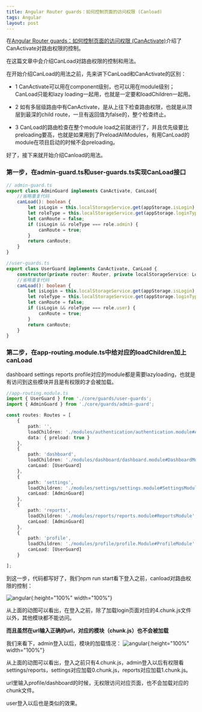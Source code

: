 ```yaml
---
title: Angular Router guards：如何控制页面的访问权限 (Canload)
tags: Angular
layout: post
---
```



在[Angular Router guards：如何控制页面的访问权限 (CanActivate)](/2018/10/angular-routing-guards)介绍了CanActivate对路由权限的控制。

在这篇文章中会介绍CanLoad对路由权限的控制和用法。


在开始介绍CanLoad的用法之前，先来讲下CanLoad和CanActivate的区别：

- 1 CanActivate可以用在component级别，也可以用在module级别；CanLoad只能和lazy loading一起用，也就是一定要和loadChildren一起用。

- 2 如有多层级路由中有CanActivate，是从上往下检查路由权限，也就是从顶层到最深的child route，一旦有返回值为false的，整个检查终止。

- 3 CanLoad的路由检查在整个module load之前就进行了，并且优先级要比preloading要高，也就是如果用到了PreloadAllModules，有用CanLoad的module在项目启动的时候不会preloading。


好了，接下来就开始介绍Canload的用法。

### 第一步，在admin-guard.ts和user-guards.ts实现CanLoad接口

```ts
// admin-guard.ts
export class AdminGuard implements CanActivate, CanLoad{
    //省略重复代码
    canLoad(): boolean {
        let isLogin = this.localStorageService.get(appStorage.isLogin);
        let roleType = this.localStorageService.get(appStorage.loginType);
        let canRoute = false;
        if (isLogin && roleType === role.admin) {
            canRoute = true;
        }
        return canRoute;
    }
}
```
```ts
//user-guards.ts
export class UserGuard implements CanActivate, CanLoad {
    constructor(private router: Router, private localStorageService: LocalStorageService) { }
    //省略重复代码
    canLoad(): boolean {
        let isLogin = this.localStorageService.get(appStorage.isLogin);
        let roleType = this.localStorageService.get(appStorage.loginType);
        let canRoute = false;
        if (isLogin && roleType === role.user) {
            canRoute = true;
        }
        return canRoute;
    }
}
```

### 第二步，在app-routing.module.ts中给对应的loadChildren加上canLoad


dashboard settings reports profile对应的module都是需要lazyloading，也就是有访问到这些模块并且是有权限的才会被加载。

```ts
//app-routing.module.ts
import { UserGuard } from './core/guards/user-guards';
import { AdminGuard } from './core/guards/admin-guard';

const routes: Routes = [
    {
        path: '',
        loadChildren: './modules/authentication/authentication.module#AuthenticationModule',
        data: { preload: true }
    },
    {
        path: 'dashboard',
        loadChildren: './modules/dashboard/dashboard.module#DashboardModule',
        canLoad: [UserGuard]
    },
    {
        path: 'settings',
        loadChildren: './modules/settings/settings.module#SettingsModule',
        canLoad: [AdminGuard]
    },
    {
        path: 'reports',
        loadChildren: './modules/reports/reports.module#ReportsModule',
        canLoad: [AdminGuard]
    },
    {
        path: 'profile',
        loadChildren: './modules/profile/profile.Module#ProfileModule',
        canLoad: [UserGuard]
    }

];
```

到这一步，代码都写好了，我们npm run start看下登入之前，canload对路由权限的控制：

![angular](https://limeii.github.io/assets/images/posts/angular/angular-routing-canload.gif){:height="100%" width="100%"}

从上面的动图可以看出，在登入之前，除了加载login页面对应的4.chunk.js文件以外，其他模块都不能访问。


**而且虽然在url输入正确的url，对应的模块（chunk.js）也不会被加载**


我们来看下，admin登入以后，模块的加载情况：
![angular](https://limeii.github.io/assets/images/posts/angular/angular-routing-canload-canactivate.gif){:height="100%" width="100%"}

从上面的动图可以看出，登入之前只有4.chunk.js，admin登入以后有权限看settings/reports，settings对应加载0.chunk.js，reports对应加载1.chunk.js。

url里输入profile/dashboard的时候，无权限访问对应页面，也不会加载对应的chunk文件。


user登入以后也是类似的效果。